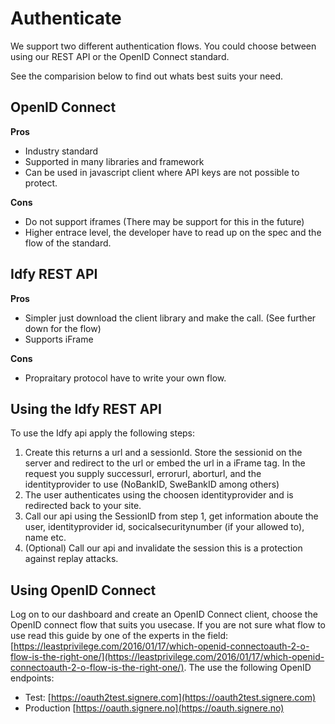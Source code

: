 # Authenticate

We support two different authentication flows. You could choose between using our REST API or the OpenID Connect standard.

See the comparision below to find out whats best suits your need.

## OpenID Connect

**Pros**

* Industry standard
* Supported in many libraries and framework
* Can be used in javascript client where API keys are not possible to protect.

**Cons**

* Do not support iframes \(There may be support for this in the future\)
* Higher entrace level, the developer have to read up on the spec and the flow of the standard.

## Idfy REST API

**Pros**

* Simpler just download the client library and make the call. \(See further down for the flow\)
* Supports iFrame

**Cons**

* Propraitary protocol have to write your own flow.

## Using the Idfy REST API

To use the Idfy api apply the following steps:

1. Create this returns a url and a sessionId. Store the sessionid on the server and redirect to the url or embed the url in a iFrame tag. In the request you supply successurl, errorurl, aborturl, and the identityprovider to use \(NoBankID, SweBankID among others\)
2. The user authenticates using the choosen identityprovider and is redirected back to your site.
3. Call our api using the SessionID from step 1, get information aboute the user, identityprovider id, socicalsecuritynumber \(if your allowed to\), name etc.
4. \(Optional\) Call our api and invalidate the session this is a protection against replay attacks.

## Using OpenID Connect

Log on to our dashboard and create an OpenID Connect client, choose the OpenID connect flow that suits you usecase. If you are not sure what flow to use read this guide by one of the experts in the field: [https://leastprivilege.com/2016/01/17/which-openid-connectoauth-2-o-flow-is-the-right-one/](https://leastprivilege.com/2016/01/17/which-openid-connectoauth-2-o-flow-is-the-right-one/). The use the following OpenID endpoints:

* Test: [https://oauth2test.signere.com](https://oauth2test.signere.com)
* Production [https://oauth.signere.no](https://oauth.signere.no)

